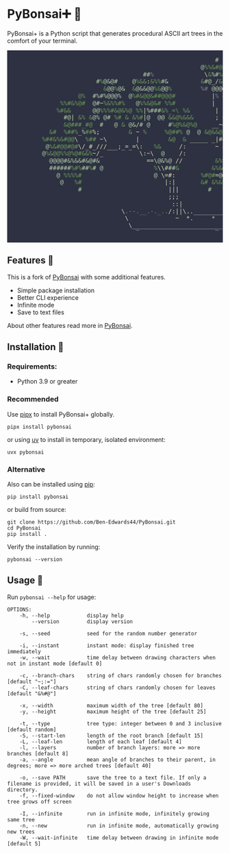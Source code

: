 # PyBonsai➕ 🌴

PyBonsai+ is a Python script that generates procedural ASCII art trees in the comfort of your terminal.
<pre style="background-color: #2d3142; color: #d4d4d4; font-family: monospace; line-height: 1.2; font-size: 14px; padding: 1em;">
                                                        <span style="color: #b5cea8;">#</span>
                                                    <span style="color: #b5cea8;">@</span><span style="color: #6a9955;">%%&amp;#@&amp;</span>
                                    <span style="color: #b5cea8;">##</span><span style="color: #808080;">%</span>              <span style="color: #dcdcaa;">\</span><span style="color: #6a9955;">&amp;</span><span style="color: #b5cea8;">%#</span><span style="color: #6a9955;">%&amp;</span><span style="color: #b5cea8;">#</span><span style="color: #6a9955;">%%</span><span style="color: #b5cea8;">#@</span>
                       <span style="color: #b5cea8;">#</span><span style="color: #6a9955;">%</span><span style="color: #b5cea8;">@&amp;@</span><span style="color: #b5cea8;">#</span>    <span style="color: #b5cea8;">@</span><span style="color: #6a9955;">%&amp;&amp;</span><span style="color: #dcdcaa;">:</span><span style="color: #6a9955;">&amp;%%</span><span style="color: #b5cea8;">#&amp;</span>         <span style="color: #6a9955;">&amp;</span><span style="color: #b5cea8;">#@</span><span style="color: #dcdcaa;">_/</span><span style="color: #6a9955;">&amp;&amp;</span><span style="color: #b5cea8;">#@#</span> <span style="color: #6a9955;">&amp;</span>
                         <span style="color: #6a9955;">&amp;</span><span style="color: #b5cea8;">@@</span><span style="color: #6a9955;">%</span><span style="color: #b5cea8;">@&amp;</span>  <span style="color: #6a9955;">&amp;</span><span style="color: #b5cea8;">@&amp;&amp;@@</span><span style="color: #6a9955;">%&amp;</span><span style="color: #b5cea8;">@@</span><span style="color: #6a9955;">%</span>        <span style="color: #808080;">%#</span> <span style="color: #b5cea8;">@@@@#@&amp;</span>
                  <span style="color: #6a9955;">@%</span>  <span style="color: #b5cea8;">#%#%@@@%</span>  <span style="color: #b5cea8;">@</span><span style="color: #6a9955;">%#&amp;@@&amp;##@@@#</span>          <span style="color: #dcdcaa;">|</span><span style="color: #808080;">%</span> <span style="color: #6a9955;">&amp;&amp;@</span>
             <span style="color: #6a9955;">%%#&amp;%@#</span>  <span style="color: #b5cea8;">@#</span><span style="color: #dcdcaa;">~</span><span style="color: #6a9955;">%&amp;%%#%</span>   <span style="color: #b5cea8;">@</span><span style="color: #6a9955;">%%&amp;@&amp;#</span> <span style="color: #6a9955;">%%#</span>          <span style="color: #dcdcaa;">|</span>
            <span style="color: #6a9955;">%#&amp;&amp;</span>      <span style="color: #b5cea8;">@@</span><span style="color: #6a9955;">%%%#&amp;@&amp;%@</span> <span style="color: #6a9955;">%%</span><span style="color: #dcdcaa;">|</span><span style="color: #b5cea8;">%###</span><span style="color: #6a9955;">&amp;%_=\</span> <span style="color: #6a9955;">%&amp;</span>       <span style="color: #dcdcaa;">|</span>
              <span style="color: #b5cea8;">#@</span><span style="color: #dcdcaa;">|</span> <span style="color: #6a9955;">&amp;%</span> <span style="color: #6a9955;">&amp;</span><span style="color: #b5cea8;">@% @#</span> <span style="color: #6a9955;">%#</span> <span style="color: #6a9955;">&amp;</span> <span style="color: #6a9955;">&amp;%#</span><span style="color: #dcdcaa;">|</span><span style="color: #b5cea8;">@</span>  <span style="color: #b5cea8;">@@</span> <span style="color: #6a9955;">&amp;&amp;@%&amp;&amp;&amp;</span>      <span style="color: #dcdcaa;">; =__=</span>
              <span style="color: #6a9955;">&amp;@###_#@</span>  <span style="color: #b5cea8;">#</span>   <span style="color: #b5cea8;">@</span> <span style="color: #6a9955;">&amp;</span> <span style="color: #b5cea8;">@&amp;</span><span style="color: #dcdcaa;">/</span><span style="color: #b5cea8;">#</span> <span style="color: #b5cea8;">@</span>     <span style="color: #b5cea8;">#</span><span style="color: #6a9955;">%@%&amp;@%@</span>    <span style="color: #dcdcaa;">__~</span><span style="color: #b5cea8;">#@@</span> <span style="color: #6a9955;">%#&amp;@%%##&amp;&amp;</span>
          <span style="color: #6a9955;">&amp;#</span>  <span style="color: #6a9955;">%##%</span><span style="color: #dcdcaa;">_</span><span style="color: #b5cea8;">%</span><span style="color: #6a9955;">##</span><span style="color: #dcdcaa;">%;</span>        <span style="color: #6a9955;">&amp;</span> <span style="color: #dcdcaa;">~</span> <span style="color: #6a9955;">%</span>     <span style="color: #6a9955;">%@##%</span> <span style="color: #b5cea8;">@</span>  <span style="color: #b5cea8;">@</span> <span style="color: #6a9955;">&amp;@&amp;&amp;@</span>  <span style="color: #b5cea8;">#</span>  <span style="color: #b5cea8;">@</span><span style="color: #6a9955;">%#@&amp;#@</span>
        <span style="color: #6a9955;">%##&amp;%&amp;#@@</span><span style="color: #dcdcaa;">\</span>  <span style="color: #6a9955;">%##</span> <span style="color: #dcdcaa;">~\</span>        <span style="color: #dcdcaa;">|</span>        <span style="color: #6a9955;">&amp;@</span>  <span style="color: #6a9955;">&amp;</span> <span style="color: #dcdcaa;">_____</span> <span style="color: #dcdcaa;">_</span><span style="color: #dcdcaa;">|</span><span style="color: #b5cea8;">#&amp;&amp;&amp;@#@@##@</span> <span style="color: #b5cea8;">#</span>
         <span style="color: #b5cea8;">@</span><span style="color: #6a9955;">%&amp;#@@#@#</span><span style="color: #dcdcaa;">\/_#_///___;_=_=\:</span>   <span style="color: #6a9955;">%&amp;</span>     <span style="color: #dcdcaa;">/:</span>        <span style="color: #dcdcaa;">~</span> <span style="color: #6a9955;">&amp;##%#&amp;%%#&amp;&amp;</span>
        <span style="color: #b5cea8;">@</span><span style="color: #6a9955;">%&amp;@@%%@%@#&amp;&amp;%</span><span style="color: #dcdcaa;">~/_</span>          <span style="color: #dcdcaa;">\:~\</span>  <span style="color: #b5cea8;">@</span>    <span style="color: #dcdcaa;">/:</span>          <span style="color: #dcdcaa;">||</span><span style="color: #b5cea8;">#@#&amp;&amp;</span> <span style="color: #b5cea8;">@</span>
          <span style="color: #b5cea8;">@@@@#&amp;%&amp;&amp;#&amp;@#&amp;</span>             <span style="color: #dcdcaa;">==\</span><span style="color: #b5cea8;">@&amp;%@</span> <span style="color: #dcdcaa;">//</span>         <span style="color: #6a9955;">&amp;%%</span> <span style="color: #6a9955;">%</span><span style="color: #b5cea8;">@#</span> <span style="color: #6a9955;">%</span>
          <span style="color: #b5cea8;">######</span><span style="color: #6a9955;">%#%</span><span style="color: #b5cea8;">##</span><span style="color: #6a9955;">%</span><span style="color: #b5cea8;">#</span> <span style="color: #b5cea8;">@</span>              <span style="color: #6a9955;">%</span><span style="color: #dcdcaa;">\\</span><span style="color: #b5cea8;">###</span><span style="color: #6a9955;">&amp;</span>         <span style="color: #6a9955;">&amp;%&amp;@#</span>   <span style="color: #b5cea8;">#</span>
            <span style="color: #b5cea8;">@</span> <span style="color: #6a9955;">%%%%#</span>                    <span style="color: #b5cea8;">@</span> <span style="color: #dcdcaa;">\=#:</span>       <span style="color: #6a9955;">%#@#</span><span style="color: #dcdcaa;">=</span><span style="color: #b5cea8;">@@#@</span>
             <span style="color: #b5cea8;">@</span>   <span style="color: #6a9955;">%#</span>                       <span style="color: #dcdcaa;">|:|</span>       <span style="color: #6a9955;">&amp;#</span> <span style="color: #6a9955;">&amp;%&amp;%&amp;</span>
                  <span style="color: #b5cea8;">#</span>                        <span style="color: #dcdcaa;">|||</span>        <span style="color: #b5cea8;">#</span>   <span style="color: #6a9955;">%#&amp;</span>
                                           <span style="color: #dcdcaa;">;;;</span>
                                            <span style="color: #dcdcaa;">::|</span>
                              <span style="color: #d4d4d4;">\</span><span style="color: #6a9955;">.--.__.-._..</span><span style="color: #dcdcaa;">/</span><span style="color: #dcdcaa;">:</span><span style="color: #dcdcaa;">||\..</span><span style="color: #d4d4d4;">__________/</span>
                               <span style="color: #d4d4d4;">\</span>             <span style="color: #dcdcaa;">~</span>  <span style="color: #dcdcaa;">*.</span>     <span style="color: #b5cea8;">*</span>   <span style="color: #d4d4d4;">/</span>
                                <span style="color: #d4d4d4;">\_________________________</span> <span style="color: #d4d4d4;">/</span>
                                  <span style="color: #d4d4d4;">‾</span>                     <span style="color: #d4d4d4;">‾</span>
</pre>

## Features 🌱

This is a fork of [PyBonsai](https://github.com/Ben-Edwards44/PyBonsai) with some additional features.

- Simple package installation
- Better CLI experience
- Infinite mode
- Save to text files

About other features read more in [PyBonsai](https://github.com/Ben-Edwards44/PyBonsai).

## Installation 🔗

### Requirements:

- Python 3.9 or greater

### Recommended 

Use [pipx](https://pipx.pypa.io/stable/installation/) to install PyBonsai+ globally.

```
pipx install pybonsai
```

or using [uv](https://docs.astral.sh/uv/) to install in temporary, isolated environment:

```
uvx pybonsai
```

### Alternative

Also can be installed using [pip](https://pip.pypa.io/):

```
pip install pybonsai
```

or build from source:

```
git clone https://github.com/Ben-Edwards44/PyBonsai.git
cd PyBonsai
pip install .
```

Verify the installation by running:

```
pybonsai --version
```


## Usage 🔧

Run `pybonsai --help` for usage:

```
OPTIONS:
    -h, --help            display help
        --version         display version

    -s, --seed            seed for the random number generator

    -i, --instant         instant mode: display finished tree immediately
    -w, --wait            time delay between drawing characters when not in instant mode [default 0]

    -c, --branch-chars    string of chars randomly chosen for branches [default "~;:="]
    -C, --leaf-chars      string of chars randomly chosen for leaves [default "&%#@"]

    -x, --width           maximum width of the tree [default 80]
    -y, --height          maximum height of the tree [default 25]

    -t, --type            tree type: integer between 0 and 3 inclusive [default random]
    -S, --start-len       length of the root branch [default 15]
    -L, --leaf-len        length of each leaf [default 4]
    -l, --layers          number of branch layers: more => more branches [default 8]
    -a, --angle           mean angle of branches to their parent, in degrees; more => more arched trees [default 40]

    -o, --save PATH       save the tree to a text file. If only a filename is provided, it will be saved in a user's Downloads directory.
    -f, --fixed-window    do not allow window height to increase when tree grows off screen
    
    -I, --infinite        run in infinite mode, infinitely growing same tree
    -n, --new             run in infinite mode, automatically growing new trees
    -W, --wait-infinite   time delay between drawing in infinite mode [default 5]
```